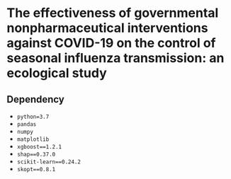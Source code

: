 # The effectiveness of governmental nonpharmaceutical interventions against COVID-19 on the control of seasonal influenza transmission: an ecological study

## Dependency
- `python=3.7`
- `pandas`
- `numpy`
- `matplotlib`
- `xgboost==1.2.1`
- `shap==0.37.0`
- `scikit-learn==0.24.2`
- `skopt==0.8.1`
